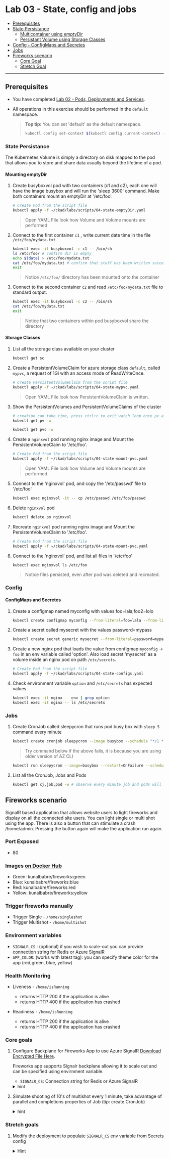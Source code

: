 # Lab 03 - State, config and jobs

* [Prerequisites](#prerequisites)
* [State Persistance](#state-persistance)
    * [Multicontainer using emptyDir](#mounting-emptydir)
    * [Persistant Volume using Storage Classes](#storage-classes)
* [Config - ConfigMaps and Secretes](#config)
* [Jobs](#jobs)
* [Fireworks scenario](#fireworks-scenario)
    * [Core Goal](#core-goal)
    * [Stretch Goal](#stretch-goal)
---

## Prerequisites

* You have completed [Lab 02 - Pods, Deployments and Services](./02-pods-deployments-and-services).

* All operations in this exercise should be performed in the ```default``` namespace.

    >**Top tip:** You can set 'default' as the default namespace.
    > ```bash
    > kubectl config set-context $(kubectl config current-context) --namespace=default
    > ```

### State Persistance

The Kubernetes Volume is simply a directory on disk mapped to the pod that allows you to store and share data usually beyond the lifetime of a pod.

#### Mounting emptyDir

1. Create busyboxvol pod with two containers (c1 and c2), each one will have the image busybox and will run the 'sleep 3600' command. Make both containers mount an emptyDir at '/etc/foo'.

    ```bash
    # Create Pod from the script file
    kubectl apply -f ~/ckad/labs/scripts/04-state-emptyDir.yaml
    ```

    > Open YAML File look how Volume and Volume mounts are performed

1. Connect to the first container ```c1```  , write current date time in the file ```/etc/foo/mydata.txt```

    ```bash
    kubectl exec -it busyboxvol -c c1 -- /bin/sh
    ls /etc/foo/ # confirm dir is empty
    echo $(date) > /etc/foo/mydata.txt
    cat /etc/foo/mydata.txt # confirm that stuff has been written successfully
    exit
    ```

    > Notice ```/etc/foo/``` directory has been mounted onto the container

1. Connect to the second container ```c2``` and read ```/etc/foo/mydata.txt``` file to standard output.

    ```bash
    kubectl exec -it busyboxvol -c c2 -- /bin/sh
    cat /etc/foo/mydata.txt
    exit
    ```

    > Notice that two containers within pod busyboxvol share the directory

#### Storage Classes

1. List all the storage class available on your cluster

    ```bash
    kubectl get sc
    ```

1. Create a PersistentVolumeClaim for azure storage class ```default```, called ```mypvc```, a request of 1Gi with an access mode of ReadWriteOnce.

    ```bash
    # Create PersistentVolumeClaim from the script file
    kubectl apply -f ~/ckad/labs/scripts/04-state-mypvc.yaml
    ```

    > Open YAML File look how PersistentVolumeClaim   is written.

1. Show the PersistentVolumes and PersistentVolumeClaims of the cluster

    ```bash
    # creation can take time, press ctrl+c to exit watch loop once pv and pvc are created
    kubectl get pv -w
    ```
  
    ```bash
    kubectl get pvc -w
    ```

1. Create a ```nginxvol``` pod running nginx image and Mount the PersistentVolumeClaim to '/etc/foo'.

    ```bash
    # Create Pod from the script file
    kubectl apply -f ~/ckad/labs/scripts/04-state-mount-pvc.yaml
    ```

   > Open YAML File look how Volume and Volume mounts are performed

1. Connect to the 'nginxvol' pod, and copy the '/etc/passwd' file to '/etc/foo'

    ```bash
    kubectl exec nginxvol -it -- cp /etc/passwd /etc/foo/passwd
    ```

1. Delete ```nginxvol``` pod

    ```bash
    kubectl delete po nginxvol
    ```

1. Recreate ```nginxvol``` pod running nginx image and Mount the PersistentVolumeClaim to '/etc/foo'.

    ```bash
    # Create Pod from the script file
    kubectl apply -f ~/ckad/labs/scripts/04-state-mount-pvc.yaml
    ```

1. Connect to the 'nginxvol' pod, and list all files in '/etc/foo'

    ```bash
    kubectl exec nginxvol ls /etc/foo
    ```

    > Notice files persisted, even after pod was deleted and recreated.

### Config

#### ConfigMaps and Secretes

1. Create a configmap named myconfig with values foo=lala,foo2=lolo

    ```bash
    kubectl create configmap myconfig --from-literal=foo=lala --from-literal=foo2=lolo
    ```

1. Create a secret called mysecret with the values password=mypass

    ```bash
    kubectl create secret generic mysecret --from-literal=password=mypass
    ```

1. Create a new nginx pod that loads the value from configmap ```myconfig``` ->  ```foo``` in an env variable called 'option'. Also load secret 'mysecret' as a volume inside an nginx pod on path ```/etc/secrets```.

    ```bash
    # Create Pod from the script file
    kubectl apply -f ~/ckad/labs/scripts/04-state-configs.yaml
    ```

1. Check environment variable ```option``` and ```/etc/secrets``` has expected values

    ```bash
    kubectl exec -it nginx -- env | grep option
    kubectl exec -it nginx -- ls /etc/secrets
    ```

### Jobs

1. Create CronJob called sleepycron that runs pod busy box with ```sleep 5``` command every minute

    ```bash
    kubectl create cronjob sleepycron --image busybox --schedule "*/1 * * * *" -- sleep 5
    ```

    > Try command below if the above fails, it is because you are using older version of AZ CLI
    ```bash
    kubectl run sleepycron --image=busybox --restart=OnFailure --schedule="*/1 * * * *" -- sleep 5
    ```

1. List all the CronJob, Jobs and Pods

    ```bash
    kubectl get cj,job,pod -w # observe every minute job and pods will be created
    ```

## Fireworks scenario

SignalR based application that allows website users to light fireworks and display on all the connected site users. You can light single or multi shot using the app. There is also a button that can stimulate a crash /home/admin. Pressing the button again will make the application run again.

### Port Exposed
* 80

### Images [on Docker Hub](https://cloud.docker.com/u/kunalbabre/repository/docker/kunalbabre/fireworks)

* Green: kunalbabre/fireworks:green
* Blue: kunalbabre/fireworks:blue
* Red: kunalbabre/fireworks:red
* Yellow: kunalbabre/fireworks:yellow

### Trigger fireworks manually

* Trigger Single - ```/home/singleshot```
* Trigger Multishot - ```/home/multishot```


### Environment  variables 
* ```SIGNALR_CS```  : (optional) if you wish to scale-out you can provide connection string for Redis or Azure SignalR
* ```APP_COLOR```:  (works with latest tag): you can specify theme color for the app (red,green, blue, yellow)

### Health Monitoring

* Liveness - ```/home/isRunning```
    * returns HTTP 200 if the application is alive
    * returns HTTP 400 if the application has crashed

* Readiness  - ```/home/isRunning```
    * returns HTTP 200 if the application is alive
    * returns HTTP 400 if the application has crashed

### Core goals

1. Configure Backplane for Fireworks App to use Azure SignalR [Download Encrypted File Here](./scripts/SignalR.zip).

    Fireworks app supports Signalr backplane allowing it to scale out and can be specified using envirnment variable.

    * ```SIGNALR_CS```: Connection string for Redis or Azure SignalR

    <details><summary>hint</summary>
    <p>
    here is a sample for Pod using environment variable

    ```yaml
    apiVersion: v1
    kind: Pod
    metadata:
    name: sample-pod
    spec:
    containers:
    - name: mycontainer
        image: someImage
        env: #
        - name: SomeName #
          value: SomeValue #
    ```

    </p>
    </details>

1. Simulate shooting of 10's of multishot every 1 minute, take advantage of parallel and completions properties of Job  (tip: create CronJob)

    <details><summary>hint</summary>
    <p>

    ```bash
    #1. Generate YAML for Cron Job to get started

    kubectl create cj firecron --image busybox --schedule "*/1 * * * *" --dry-run -o yaml -- /bin/sh -c "for i in 1 2 3 4 5;do wget fireservice:80/home/multiShot; sleep 1;done" > firecron.yaml
    
    # or Try command below if the above fails, it is because you are using older version of AZ CLI
    kubectl run sleepycron --image=busybox --restart=OnFailure --schedule="*/1 * * * *" --dry-run -o yaml -- /bin/sh -c "for i in 1 2 3 4 5;do wget fireservice:80/home/multiShot; sleep 1;done" > firecron.yaml
    ```

    ##2. modify file and add completion and parallel attribute
    code firecron.yaml

    # apply changes
    kubectl apply -f firecron.yaml
    ```

    Sample CronJob with parallelism and Completion attributes.

    ```YAML
    apiVersion: batch/v1beta1
    kind: CronJob
    metadata:
    name: sleepycronjob
    spec:
      parallelism: 2
      completions: 60
      template:
        metadata:
        spec:
          containers:
          - command:
            - /bin/sh
            - -c
            - for i in 1 2 3 4 5;do wget foo:80/home/multiShot; sleep 1;done
            image: busybox
            name: firecron
            resources: {}
          restartPolicy: OnFailure
        schedule: '*/1 * * * *'
    ```

    </p>
    </details>

### Stretch goals

1. Modify the deployment to populate ```SIGNALR_CS``` env variable from Secrets config

    <details><summary>Hint</summary>
    <p>

    ```bash
    #1. Create Secret 
    kubectl create secret generic mysecret --from-literal=<name>=<value>

    #2. Modify your deployment and add env variable from secret under  
    kubectl edit deploy 
    ```

    here is a sample for Pod using environment variable from secret

    ```yaml
    apiVersion: v1
    kind: Pod
    metadata:
    name: sample-cret-env-pod
    spec:
    containers:
    - name: mycontainer
        image: someImage
        env: #
        - name: SECRET_USERNAME #
            valueFrom: #
            secretKeyRef: #
                name: mysecret #
                key: username #
    ```

    </p>
    </details>
